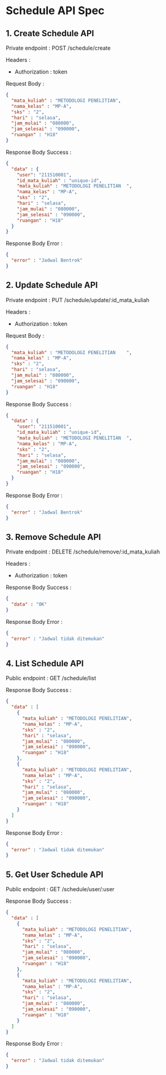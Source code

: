 # Schedule API Spec

## 1. Create Schedule API

Private endpoint : POST /schedule/create

Headers : 
- Authorization : token

Request Body :
```json
{
  "mata_kuliah" : "METODOLOGI PENELITIAN",
  "nama_kelas" : "MP-A",
  "sks" : "2",
  "hari" : "selasa",
  "jam_mulai" : "080000",
  "jam_selesai" : "090000",
  "ruangan" : "H18"
}
```

Response Body Success : 
```json
{
  "data" : {
    "user": "211510001",
    "id_mata_kuliah" : "unique-id",
    "mata_kuliah" : "METODOLOGI PENELITIAN	",
    "nama_kelas" : "MP-A",
    "sks" : "2",
    "hari" : "selasa",
    "jam_mulai" : "080000",
    "jam_selesai" : "090000",
    "ruangan" : "H18"
  }
}
```

Response Body Error :
```json
{
  "error" : "Jadwal Bentrok"
}
```

## 2. Update Schedule API

Private endpoint : PUT /schedule/update/:id_mata_kuliah

Headers :
- Authorization : token

Request Body :
```json
{
  "mata_kuliah" : "METODOLOGI PENELITIAN	",
  "nama_kelas" : "MP-A",
  "sks" : "2",
  "hari" : "selasa",
  "jam_mulai" : "080000",
  "jam_selesai" : "090000",
  "ruangan" : "H18"
}
```

Response Body Success :
```json
{
  "data" : {
    "user": "211510001",
    "id_mata_kuliah" : "unique-id",
    "mata_kuliah" : "METODOLOGI PENELITIAN	",
    "nama_kelas" : "MP-A",
    "sks" : "2",
    "hari" : "selasa",
    "jam_mulai" : "080000",
    "jam_selesai" : "090000",
    "ruangan" : "H18"
  }
}
```

Response Body Error :
```json
{
  "error" : "Jadwal Bentrok"
}
```

## 3. Remove Schedule API

Private endpoint : DELETE /schedule/remove/:id_mata_kuliah

Headers :
- Authorization : token

Response Body Success :
```json
{
  "data" : "OK"
}
```

Response Body Error :
```json
{
  "error" : "Jadwal tidak ditemukan"
}
```

## 4. List Schedule API

Public endpoint : GET /schedule/list

Response Body Success :
```json
{
  "data" : [
    {
      "mata_kuliah" : "METODOLOGI PENELITIAN",
      "nama_kelas" : "MP-A",
      "sks" : "2",
      "hari" : "selasa",
      "jam_mulai" : "080000",
      "jam_selesai" : "090000",
      "ruangan" : "H18"
    },
    {
      "mata_kuliah" : "METODOLOGI PENELITIAN",
      "nama_kelas" : "MP-A",
      "sks" : "2",
      "hari" : "selasa",
      "jam_mulai" : "080000",
      "jam_selesai" : "090000",
      "ruangan" : "H18"
    }
  ]
}
```

Response Body Error :
```json
{
  "error" : "Jadwal tidak ditemukan" 
}
```

## 5. Get User Schedule API

Public endpoint : GET /schedule/user/:user

Response Body Success :
```json
{
  "data" : [
    {
      "mata_kuliah" : "METODOLOGI PENELITIAN",
      "nama_kelas" : "MP-A",
      "sks" : "2",
      "hari" : "selasa",
      "jam_mulai" : "080000",
      "jam_selesai" : "090000",
      "ruangan" : "H18"
    },
    {
      "mata_kuliah" : "METODOLOGI PENELITIAN",
      "nama_kelas" : "MP-A",
      "sks" : "2",
      "hari" : "selasa",
      "jam_mulai" : "080000",
      "jam_selesai" : "090000",
      "ruangan" : "H18"
    }
  ]
}
```

Response Body Error :
```json
{
  "error" : "Jadwal tidak ditemukan" 
}
```